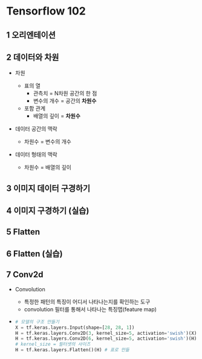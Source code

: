 # Tensorflow 102

## 1 오리엔테이션

## 2 데이터와 차원

- 차원
  - 표의 열
    - 관측치 = N차원 공간의 한 점
    - 변수의 개수 = 공간의 **차원수**
  - 포함 관계
    - 배열의 깊이 = **차원수**

- 데이터 공간의 맥락
  - 차원수 = 변수의 개수
- 데이터 형태의 맥락
  - 차원수 = 배열의 깊이

## 3 이미지 데이터 구경하기

## 4 이미지 구경하기 (실습)

## 5 Flatten

## 6 Flatten (실습)

## 7 Conv2d

- Convolution

  - 특정한 패턴의 특징이 어디서 나타나는지를 확인하는 도구
  - convolution 필터를 통해서 나타나는 특징맵(feature map)

- ```python
  # 모델의 구조 만들기
  X = tf.keras.layers.Input(shape=[28, 28, 1])
  H = tf.keras.layers.Conv2D(3, kernel_size=5, activation='swish')(X) # 3개의 특징맵 = 3채널의 특징맵, 필터셋을 3개 사용
  H = tf.keras.layers.Conv2D(6, kernel_size=5, activation='swish')(H) # 6개의 특징맵 = 6채널의 특징맵, 필터셋을 6개 사용
  # kernel_size = 필터셋의 사이즈
  H = tf.keras.layers.Flatten()(H) # 표로 만듦
  ```

  